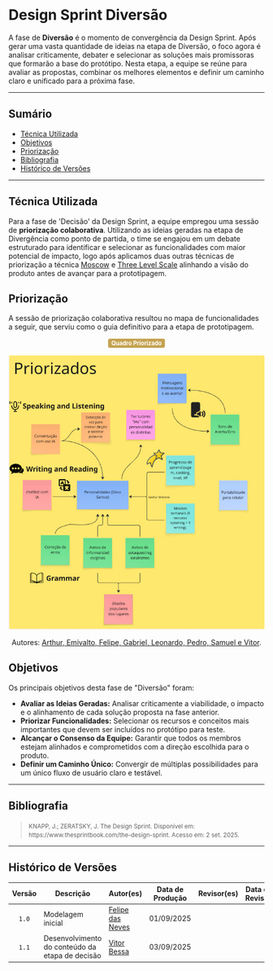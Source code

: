 # Design Sprint Diversão

A fase de **Diversão** é o momento de convergência da Design Sprint. Após gerar uma vasta quantidade de ideias na etapa de Diversão, o foco agora é analisar criticamente, debater e selecionar as soluções mais promissoras que formarão a base do protótipo. Nesta etapa, a equipe se reúne para avaliar as propostas, combinar os melhores elementos e definir um caminho claro e unificado para a próxima fase.

---

## Sumário

- [Técnica Utilizada](#Técnica-Utilizada)
- [Objetivos](#Objetivos)
- [Priorização](#Priorização)
- [Bibliografia](#bibliografia)
- [Histórico de Versões](#histórico-de-versões)

---

## Técnica Utilizada

Para a fase de 'Decisão' da Design Sprint, a equipe empregou uma sessão de **priorização colaborativa**. Utilizando as ideias geradas na etapa de Divergência como ponto de partida, o time se engajou em um debate estruturado para identificar e selecionar as funcionalidades com maior potencial de impacto, logo após aplicamos duas outras técnicas de priorização a técnica [Moscow]() e [Three Level Scale]() alinhando a visão do produto antes de avançar para a prototipagem.



## Priorização

A sessão de priorização colaborativa resultou no mapa de funcionalidades a seguir, que serviu como o guia definitivo para a etapa de prototipagem.

<center>
  <span style="background-color:#c5a352; color:white; font-size:0.8em; font-weight: bold; padding:2px 6px; border-radius:4px;"> Quadro Priorizado </span>
  <br></br>
</center>


<center>
  <img src="../../docs/assets/TabelaPriorizada.jpg" alt="Rich Picture da ideação de Emivalto Junior" width="600px">
</center>

<div align="center">
    <p>Autores: <a href="https://github.com/UnBArqDsw2025-2-Turma02/2025.2_T02_G3_AprendendoComIA_Entrega_01">Arthur, Emivalto, Felipe, Gabriel, Leonardo, Pedro, Samuel e Vitor</a>.</p>
</div>


## Objetivos

Os principais objetivos desta fase de "Diversão" foram:

*   **Avaliar as Ideias Geradas:** Analisar criticamente a viabilidade, o impacto e o alinhamento de cada solução proposta na fase anterior.
*  **Priorizar Funcionalidades:** Selecionar os recursos e conceitos mais importantes que devem ser incluídos no protótipo para teste.
*  **Alcançar o Consenso da Equipe:** Garantir que todos os membros estejam alinhados e comprometidos com a direção escolhida para o produto.
*   **Definir um Caminho Único:** Convergir de múltiplas possibilidades para um único fluxo de usuário claro e testável.


---
## Bibliografia

> <p><small>KNAPP, J.; ZERATSKY, J. The Design Sprint. Disponível em: https://www.thesprintbook.com/the-design-sprint. Acesso em: 2 set. 2025. </small></p>

---

## Histórico de Versões

| Versão | Descrição | Autor(es) | Data de Produção | Revisor(es) | Data de Revisão | Incremento do Revisor|
| :----: | --------- | --------- | :--------------: | ----------- | :-------------: | :-------------: |
| `1.0` | Modelagem inicial | [Felipe das Neves](https://github.com/FelipeFreire-gf) | 01/09/2025 | | | |
| `1.1` | Desenvolvimento do conteúdo da etapa de decisão | [Vitor Bessa](https://github.com/Bessazs) | 03/09/2025 | | | |